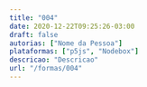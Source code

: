 ```yaml
---
title: "004"
date: 2020-12-22T09:25:26-03:00
draft: false
autorias: ["Nome da Pessoa"]
plataformas: ["p5js", "Nodebox"]
descricao: "Descricao"
url: "/formas/004"
---
```


